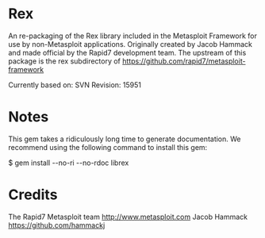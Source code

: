 # Rex

An re-packaging of the Rex library included in the Metasploit Framework for use by non-Metasploit applications. Originally created by Jacob Hammack and 
made official by the Rapid7 development team. The upstream of this package is the rex subdirectory of https://github.com/rapid7/metasploit-framework

Currently based on:
SVN Revision: 15951

# Notes

This gem takes a ridiculously long time to generate documentation. We recommend using the following command to install this gem:

$ gem install --no-ri --no-rdoc librex

# Credits
The Rapid7 Metasploit team <http://www.metasploit.com>
Jacob Hammack <https://github.com/hammackj>
